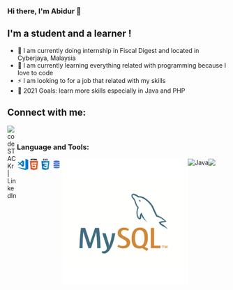 ### Hi there, I'm Abidur 👋

## I'm a student and a learner !

- 🔭 I am currently doing internship in Fiscal Digest and located in Cyberjaya, Malaysia
- 🌱 I am currently learning everything related with programming because I love to code
- ⚡ I am looking to for a job that related with my skills
- 🥅 2021 Goals: learn more skills especially in Java and PHP

## Connect with me:
<a href="https://www.linkedin.com/in/abidurrahman-razali-00458b175/"><img align="left" alt="codeSTACKr | LinkedIn" width="22px" src="https://camo.githubusercontent.com/d659d2bac00c01b42bffbae84bdc121e828b8fecd5b4949ffa2575f5d9e4a371/68747470733a2f2f63646e2e6a7364656c6976722e6e65742f6e706d2f73696d706c652d69636f6e734076332f69636f6e732f6c696e6b6564696e2e737667" data-canonical-src="https://cdn.jsdelivr.net/npm/simple-icons@v3/icons/linkedin.svg" style="max-width:100%;" ></a>
<br />

### Language and Tools:
<img align="left" alt="Visual Studio Code" width="26px" src="https://raw.githubusercontent.com/github/explore/80688e429a7d4ef2fca1e82350fe8e3517d3494d/topics/visual-studio-code/visual-studio-code.png" style="max-width:100%;">
<img align="left" alt="HTML5" width="26px" src="https://raw.githubusercontent.com/github/explore/80688e429a7d4ef2fca1e82350fe8e3517d3494d/topics/html/html.png" style="max-width:100%;">
<img align="left" alt="CSS3" width="26px" src="https://raw.githubusercontent.com/github/explore/80688e429a7d4ef2fca1e82350fe8e3517d3494d/topics/css/css.png" style="max-width:100%;">
<img align="left" alt="SQL" width="26px" src="https://raw.githubusercontent.com/github/explore/80688e429a7d4ef2fca1e82350fe8e3517d3494d/topics/sql/sql.png" style="max-width:100%;">
<img align="left" alt="MySQL" src="https://raw.githubusercontent.com/github/explore/80688e429a7d4ef2fca1e82350fe8e3517d3494d/topics/mysql/mysql.png" style="max-width:100%;">
<img align="left" alt= "Java" src="https://camo.githubusercontent.com/f2e55992ca80a5e95192891e0a5027243789561975b6bceb31437b3f6ad1d1da/68747470733a2f2f696d672e69636f6e73382e636f6d2f636f6c6f722f34382f3030303030302f6a6176612d636f666665652d6375702d6c6f676f2e706e67" data-canonical-src="https://img.icons8.com/color/48/000000/java-coffee-cup-logo.png" style="max-width:100%;">
<img src="https://camo.githubusercontent.com/04d74fa252ccfc767a20a5719365205c5251294b38c3d91d213491b24200e595/68747470733a2f2f696d672e69636f6e73382e636f6d2f636f6c6f722f34382f3030303030302f66697265626173652e706e67" data-canonical-src="https://img.icons8.com/color/48/000000/firebase.png" style="max-width:100%;">
